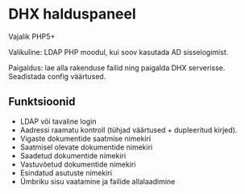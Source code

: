 # DHX halduspaneel

Vajalik PHP5+

Valikuline: LDAP PHP moodul, kui soov kasutada AD sisselogimist.

Paigaldus: lae alla rakenduse failid ning paigalda DHX serverisse.
Seadistada config väärtused.


## Funktsioonid
* LDAP või tavaline login
* Aadressi raamatu kontroll (tühjad väärtused + dupleeritud kirjed).
* Vigaste dokumentide saatmise nimekiri
* Saatmisel olevate dokumentide nimekiri
* Saadetud dokumentide nimekiri
* Vastuvõetud dokumentide nimekiri
* Esindatud asutuste nimekiri
* Ümbriku sisu vaatamine ja failide allalaadimine
